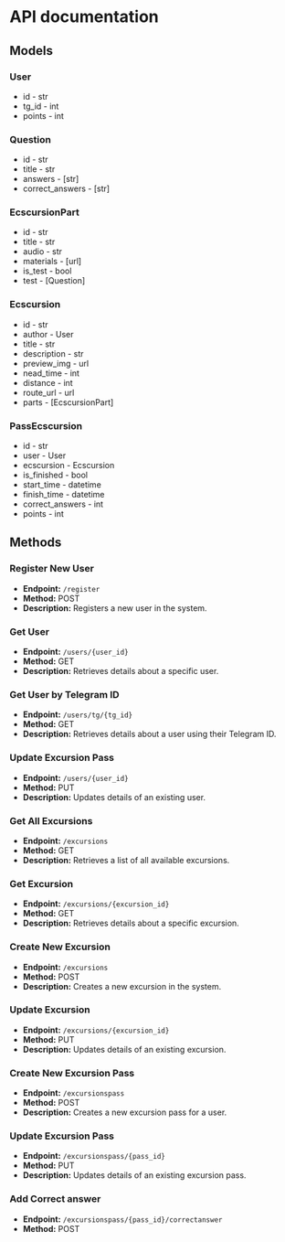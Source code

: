 # API documentation

## Models

### **User**
- id - str
- tg_id - int
- points - int

### **Question**
- id - str
- title - str
- answers - [str]
- correct_answers - [str]

### **EcscursionPart**
- id - str
- title - str
- audio - str
- materials - [url]
- is_test - bool
- test - [Question]

### **Ecscursion**
- id - str
- author - User
- title - str
- description - str
- preview_img - url
- nead_time - int
- distance - int
- route_url - url
- parts - [EcscursionPart]

### **PassEcscursion**
- id - str
- user - User
- ecscursion - Ecscursion
- is_finished - bool
- start_time - datetime
- finish_time - datetime
- correct_answers - int
- points - int


## Methods

### Register New User
- **Endpoint:** `/register`
- **Method:** POST
- **Description:** Registers a new user in the system.

### Get User
- **Endpoint:** `/users/{user_id}`
- **Method:** GET
- **Description:** Retrieves details about a specific user.

### Get User by Telegram ID
- **Endpoint:** `/users/tg/{tg_id}`
- **Method:** GET
- **Description:** Retrieves details about a user using their Telegram ID.

### Update Excursion Pass
- **Endpoint:** `/users/{user_id}`
- **Method:** PUT
- **Description:** Updates details of an existing user.

### Get All Excursions
- **Endpoint:** `/excursions`
- **Method:** GET
- **Description:** Retrieves a list of all available excursions.

### Get Excursion
- **Endpoint:** `/excursions/{excursion_id}`
- **Method:** GET
- **Description:** Retrieves details about a specific excursion.

### Create New Excursion
- **Endpoint:** `/excursions`
- **Method:** POST
- **Description:** Creates a new excursion in the system.

### Update Excursion
- **Endpoint:** `/excursions/{excursion_id}`
- **Method:** PUT
- **Description:** Updates details of an existing excursion.

### Create New Excursion Pass
- **Endpoint:** `/excursionspass`
- **Method:** POST
- **Description:** Creates a new excursion pass for a user.

### Update Excursion Pass
- **Endpoint:** `/excursionspass/{pass_id}`
- **Method:** PUT
- **Description:** Updates details of an existing excursion pass.

### Add Correct answer
- **Endpoint:** `/excursionspass/{pass_id}/correctanswer`
- **Method:** POST